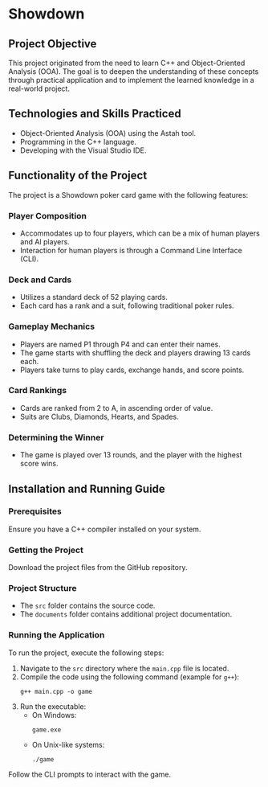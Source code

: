 # Showdown

## Project Objective
This project originated from the need to learn C++ and Object-Oriented Analysis (OOA). The goal is to deepen the understanding of these concepts through practical application and to implement the learned knowledge in a real-world project.

## Technologies and Skills Practiced
- Object-Oriented Analysis (OOA) using the Astah tool.
- Programming in the C++ language.
- Developing with the Visual Studio IDE.

## Functionality of the Project
The project is a Showdown poker card game with the following features:

### Player Composition
- Accommodates up to four players, which can be a mix of human players and AI players.
- Interaction for human players is through a Command Line Interface (CLI).

### Deck and Cards
- Utilizes a standard deck of 52 playing cards.
- Each card has a rank and a suit, following traditional poker rules.

### Gameplay Mechanics
- Players are named P1 through P4 and can enter their names.
- The game starts with shuffling the deck and players drawing 13 cards each.
- Players take turns to play cards, exchange hands, and score points.

### Card Rankings
- Cards are ranked from 2 to A, in ascending order of value.
- Suits are Clubs, Diamonds, Hearts, and Spades.

### Determining the Winner
- The game is played over 13 rounds, and the player with the highest score wins.

## Installation and Running Guide

### Prerequisites
Ensure you have a C++ compiler installed on your system.

### Getting the Project
Download the project files from the GitHub repository.

### Project Structure
- The `src` folder contains the source code.
- The `documents` folder contains additional project documentation.

### Running the Application
To run the project, execute the following steps:

1. Navigate to the `src` directory where the `main.cpp` file is located.
2. Compile the code using the following command (example for `g++`):
   ```
   g++ main.cpp -o game
   ```
3. Run the executable:
   - On Windows:
     ```
     game.exe
     ```
   - On Unix-like systems:
     ```
     ./game
     ```

Follow the CLI prompts to interact with the game.